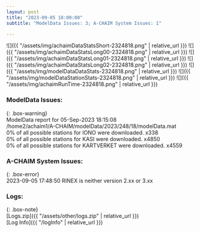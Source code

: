 ```yaml
---
layout: post
title: "2023-09-05 18:00:00"
subtitle: "ModelData Issues: 3; A-CHAIM System Issues: 1"

---
```


![]({{ "/assets/img/achaimDataStatsShort-2324818.png" | relative_url }})
![]({{ "/assets/img/achaimDataStatsLong00-2324818.png" | relative_url }})
![]({{ "/assets/img/achaimDataStatsLong01-2324818.png" | relative_url }})
![]({{ "/assets/img/achaimDataStatsLong02-2324818.png" | relative_url }})
![]({{ "/assets/img/modelDataDataStats-2324818.png" | relative_url }})
![]({{ "/assets/img/modelDataStationStats-2324818.png" | relative_url }})
![]({{ "/assets/img/achaimRunTime-2324818.png" | relative_url }})


### ModelData Issues:  
  
{: .box-warning}  
 ModelData report for 05-Sep-2023 18:15:08   
 /home2/achaim1/A-CHAIM/modelData/2023/248/18/modelData.mat   
 0% of all possible stations for IONO were downloaded. x338   
 0% of all possible stations for KASI were downloaded. x4850   
 0% of all possible stations for KARTVERKET were downloaded. x4559   
  
### A-CHAIM System Issues:  
  
{: .box-error}  
2023-09-05 17:48:50 RINEX is neither version 2.xx or 3.xx  

### Logs:  
  
{: .box-note}  
[Logs.zip]({{ "/assets/other/logs.zip" | relative_url }})  
[Log Info]({{ "/logInfo" | relative_url }})  
